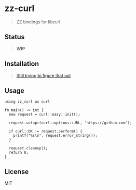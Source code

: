 zz-curl
=======

> ZZ bindings for libcurl

## Status

> **WIP**

## Installation

> [Still trying to figure that out](https://github.com/aep/zz/issues/34)

## Usage

```c++++
using zz_curl as curl

fn main() -> int {
  new request = curl::easy::init();

  request.setopt(curl::options::URL, "https://github.com");

  if curl::OK != request.perform() {
    printf("%s\n", request.error_string());
  }

  request.cleanup();
  return 0;
}
```

## License

MIT
